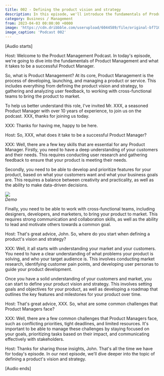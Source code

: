 ```yaml
---
title: 002 - Defining the product vision and strategy
description: In this episode, we'll introduce the fundamentals of Product Management and discuss what it takes to be a successful Product Manager. From defining a product's vision and strategy to managing cross-functional teams, we'll cover the key responsibilities and skills required for this critical role in any organization.
category: Business / Management
from: 2023-04-03 00:00:00 +0000
image: 'https://cdn.dribbble.com/userupload/6044589/file/original-bf710b25a126d4ac767921d4e5d47bb6.png?compress=1&resize=752x'
image_caption: 'Podcast 002'
---
```


[Audio starts]

Host: Welcome to the Product Management Podcast. In today's episode, we're going to dive into the fundamentals of Product Management and what it takes to be a successful Product Manager.

So, what is Product Management? At its core, Product Management is the process of developing, launching, and managing a product or service. This includes everything from defining the product vision and strategy, to gathering and analyzing user feedback, to working with cross-functional teams to bring the product to market.

To help us better understand this role, I've invited Mr. XXX, a seasoned Product Manager with over 10 years of experience, to join us on the podcast. XXX, thanks for joining us today.

XXX: Thanks for having me, happy to be here.

Host: So, XXX, what does it take to be a successful Product Manager?

XXX: Well, there are a few key skills that are essential for any Product Manager. Firstly, you need to have a deep understanding of your customers and their needs. This requires conducting user research and gathering feedback to ensure that your product is meeting their needs.

Secondly, you need to be able to develop and prioritize features for your product, based on what your customers want and what your business goals are. This requires a balance between creativity and practicality, as well as the ability to make data-driven decisions.


<div class="gallery-box">
  <div class="gallery">
    <img src="https://images.unsplash.com/photo-1552664730-d307ca884978?ixlib=rb-4.0.3&ixid=MnwxMjA3fDB8MHxwaG90by1wYWdlfHx8fGVufDB8fHx8&auto=format&fit=crop&w=2670&q=80" loading="lazy">
  </div>
  <em>Demo</em>
</div>

Finally, you need to be able to work with cross-functional teams, including designers, developers, and marketers, to bring your product to market. This requires strong communication and collaboration skills, as well as the ability to lead and motivate others towards a common goal.

Host: That's great advice, John. So, where do you start when defining a product's vision and strategy?

XXX: Well, it all starts with understanding your market and your customers. You need to have a clear understanding of what problems your product is solving, and who your target audience is. This involves conducting market research, identifying customer pain points, and developing user personas to guide your product development.

Once you have a solid understanding of your customers and market, you can start to define your product vision and strategy. This involves setting goals and objectives for your product, as well as developing a roadmap that outlines the key features and milestones for your product over time.

Host: That's great advice, XXX. So, what are some common challenges that Product Managers face?

XXX: Well, there are a few common challenges that Product Managers face, such as conflicting priorities, tight deadlines, and limited resources. It's important to be able to manage these challenges by staying focused on your goals, prioritizing tasks based on their impact, and communicating effectively with stakeholders.

Host: Thanks for sharing those insights, John. That's all the time we have for today's episode. In our next episode, we'll dive deeper into the topic of defining a product's vision and strategy.

[Audio ends]